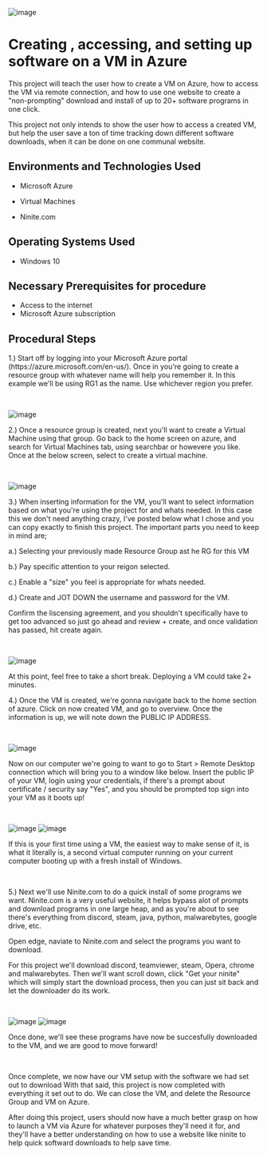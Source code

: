 ![image](https://github.com/Nickklein13/CreatingVM-andSoftware/assets/150096883/bb9269c9-9837-4bf1-aa90-52197f1b1ad4)


<h1>Creating , accessing, and setting up software on a VM in Azure</h1>
This project will teach the user how to create a VM on Azure, how to access the VM via remote connection, and how to use one website to create a "non-prompting" download and install of up to 20+ software programs in one click. <br />


This project not only intends to show the user how to access a created VM, but help the user save a ton of time tracking down different software downloads, when it can be done on one communal website. <br />


<h2>Environments and Technologies Used</h2>


- Microsoft Azure

- Virtual Machines

- Ninite.com 


<h2>Operating Systems Used </h2>

- Windows 10 

<h2>Necessary Prerequisites for procedure</h2>

- Access to the internet
- Microsoft Azure subscription

<h2>Procedural Steps</h2>


<p>
1.)   Start off by logging into your Microsoft Azure portal (https://azure.microsoft.com/en-us/). Once in you're going to create a resource group with whatever name will help you remember it. In this example we'll be using RG1 as the name. Use whichever region you prefer.

</p>
<br />

![image](https://github.com/Nickklein13/CreatingVM-andSoftware/assets/150096883/fe421836-44a5-4fca-9d69-4c292e0f6ff2)


<p>
2.) Once a resource group is created, next you'll want to create a Virtual Machine using that group. Go back to the home screen on azure, and search for Virtual Machines tab, using searchbar or howevere you like. Once at the below screen, select to create a virtual machine.
</p>
<br />

![image](https://github.com/Nickklein13/CreatingVM-andSoftware/assets/150096883/ff797c4e-53ef-4f2d-952d-085a47818bc6)




<p>
3.)  When inserting information for the VM, you'll want to select information based on what you're using the project for and whats needed. In this case this we don't need anything crazy, I've posted below what I chose and you can copy exactly to finish this project.  
The important parts you need to keep in mind are;

a.) Selecting your previously made Resource Group ast he RG for this VM
	

  b.) Pay specific attention to your reigon selected.
	

  c.) Enable a "size" you feel is appropriate for whats needed.
	

  d.) Create and JOT DOWN the username and password for the VM. 


Confirm the liscensing agreement, and you shouldn't specifically have to get too advanced so just go ahead and review + create, and once validation has passed, hit create again.


<br />

![image](https://github.com/Nickklein13/CreatingVM-andSoftware/assets/150096883/03ffcb0d-8b30-443d-a712-bacf81f9676e)

<p>
At this point, feel free to take a short break. Deploying a VM could take 2+ minutes. 

4.) Once the VM is created, we're gonna navigate back to the home section of azure. Click on now created VM, and go to overview. Once the information is up, we will note down the PUBLIC IP ADDRESS.

</p>
<br />

![image](https://github.com/Nickklein13/CreatingVM-andSoftware/assets/150096883/74daa6fe-ec23-45a0-8a36-a90909c1bdca)



<p>
Now on our computer we're going to want to go to Start > Remote Desktop connection which will bring you to a window like below. Insert the public IP of your VM, login using your credentials, if there's a prompt about certificate / security say "Yes", and you should be prompted top sign into your VM as it boots up!
</p>
<br />

![image](https://github.com/Nickklein13/CreatingVM-andSoftware/assets/150096883/b3c92b21-b1fa-47db-abf7-14ed5da8070d)
![image](https://github.com/Nickklein13/CreatingVM-andSoftware/assets/150096883/804a0659-69c9-4f85-aded-5e36ada37f30)



<p>
 If this is your first time using a VM, the easiest way to make sense of it, is what it literally is, a second virtual computer running on your current computer booting up with a fresh install of Windows.
</p>
<br />



<p>
5.) Next we'll use Ninite.com to do a quick install of some programs we want. Ninite.com is a very useful website, it helps bypass alot of prompts and download programs in one large heap, and as you're about to see there's everything from discord, steam, java, python, malwarebytes, google drive, etc. 

Open edge, naviate to Ninite.com and select the programs you want to download.

For this project we'll download discord, teamviewer, steam, Opera, chrome and malwarebytes. Then we'll want scroll down, click "Get your ninite" which will simply start the download process, then you can just sit back and let the downloader do its work.
 


<br />

![image](https://github.com/Nickklein13/CreatingVM-andSoftware/assets/150096883/d6c8672b-b6e4-419c-87d0-2dd0d2685873)
![image](https://github.com/Nickklein13/CreatingVM-andSoftware/assets/150096883/91cbe657-ffbd-4eec-9202-33fe013ea229)




<p>
Once done, we'll see these programs have now be succesfully downloaded to the VM, and we are good to move forward!
</p>
<br />




<p>
 Once complete, we now have our VM setup with the software we had set out to download
With that said, this project is now completed with everything it set out to do. We can close the VM, and delete the Resource Group and VM on Azure.

After doing this project, users should now have a much better grasp on how to launch a VM via Azure for whatever purposes they'll need it for, and they'll have a better understanding on how to use a website like ninite to help quick softward downloads to help save time.

</p>
<br />


